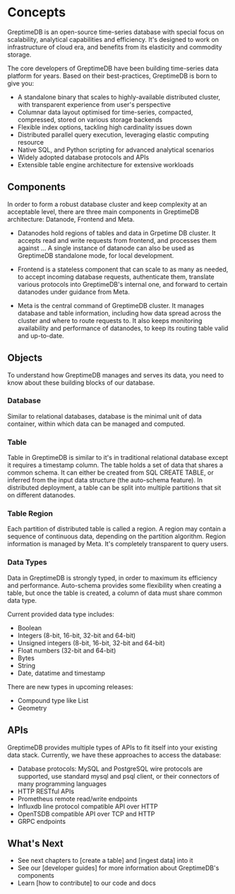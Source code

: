 # Concepts

GreptimeDB is an open-source time-series database with special focus on
scalability, analytical capabilities and efficiency. It's designed to work on
infrastructure of cloud era, and benefits from its elasticity and commodity
storage.

The core developers of GreptimeDB have been building time-series data platform
for years. Based on their best-practices, GreptimeDB is born to give you:

- A standalone binary that scales to highly-available distributed cluster, with transparent experience from user's perspective
- Columnar data layout optimised for time-series, compacted, compressed, stored on various storage backends
- Flexible index options, tackling high cardinality issues down
- Distributed parallel query execution, leveraging elastic computing resource
- Native SQL, and Python scripting for advanced analytical scenarios
- Widely adopted database protocols and APIs
- Extensible table engine architecture for extensive workloads

## Components

In order to form a robust database cluster and keep complexity at an acceptable
level, there are three main components in GreptimeDB architecture: Datanode,
Frontend and Meta.

- Datanodes hold regions of tables and data in Grpetime DB cluster. It accepts
  read and write requests from frontend, and processes them against ... A single
  instance of datanode can also be used as GreptimeDB standalone mode, for local
  development.

- Frontend is a stateless component that can scale to as many as needed, to
  accept incoming database requests, authenticate them, translate various
  protocols into GreptimeDB's internal one, and forward to certain datanodes
  under guidance from Meta.

- Meta is the central command of GreptimeDB cluster. It manages database and
  table information, including how data spread across the cluster and where to
  route requests to. It also keeps monitoring availability and performance of
  datanodes, to keep its routing table valid and up-to-date.

## Objects

To understand how GreptimeDB manages and serves its data, you need to know about
these building blocks of our database.

### Database

Similar to relational databases, database is the minimal unit of data container,
within which data can be managed and computed.

### Table

Table in GreptimeDB is similar to it's in traditional relational database except
it requires a timestamp column. The table holds a set of data that shares a
common schema. It can either be created from SQL CREATE TABLE, or inferred from
the input data structure (the auto-schema feature). In distributed deployment, a
table can be split into multiple partitions that sit on different datanodes.

### Table Region

Each partition of distributed table is called a region. A region may contain a
sequence of continuous data, depending on the partition algorithm. Region
information is managed by Meta. It's completely transparent to query users.

### Data Types

Data in GreptimeDB is strongly typed, in order to maximum its efficiency and
performance. Auto-schema provides some flexibility when creating a table, but
once the table is created, a column of data must share common data type.

Current provided data type includes:

- Boolean
- Integers (8-bit, 16-bit, 32-bit and 64-bit)
- Unsigned integers (8-bit, 16-bit, 32-bit and 64-bit)
- Float numbers (32-bit and 64-bit)
- Bytes
- String
- Date, datatime and timestamp

There are new types in upcoming releases:

- Compound type like List
- Geometry

## APIs

GreptimeDB provides multiple types of APIs to fit itself into your existing data
stack. Currently, we have these approaches to access the database:

- Database protocols: MySQL and PostgreSQL wire protocols are supported, use
  standard mysql and psql client, or their connectors of many programming
  languages
- HTTP RESTful APIs
- Prometheus remote read/write endpoints
- Influxdb line protocol compatible API over HTTP
- OpenTSDB compatible API over TCP and HTTP
- GRPC endpoints

## What's Next

- See next chapters to [create a table] and [ingest data] into it
- See our [developer guides] for more information about GreptimeDB's components
- Learn [how to contribute] to our code and docs
